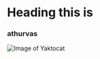 # Heading this is
### athurvas

![Image of Yaktocat](https://octodex.github.com/images/yaktocat.png)
